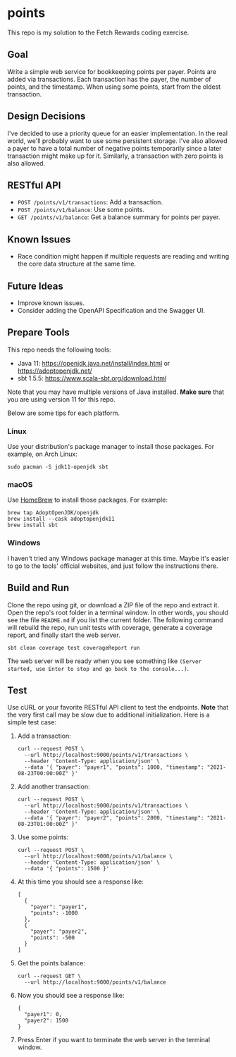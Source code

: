 # points

This repo is my solution to the Fetch Rewards coding exercise.

## Goal

Write a simple web service for bookkeeping points per payer. Points are added via transactions. Each transaction has the payer, the number of points, and the timestamp. When using some points, start from the oldest transaction.

## Design Decisions

I've decided to use a priority queue for an easier implementation. In the real world, we'll probably want to use some persistent storage. I've also allowed a payer to have a total number of negative points temporarily since a later transaction might make up for it. Similarly, a transaction with zero points is also allowed.

## RESTful API

- `POST /points/v1/transactions`: Add a transaction.
- `POST /points/v1/balance`: Use some points.
- `GET /points/v1/balance`: Get a balance summary for points per payer.

## Known Issues

- Race condition might happen if multiple requests are reading and writing the core data structure at the same time.

## Future Ideas

- Improve known issues.
- Consider adding the OpenAPI Specification and the Swagger UI.

## Prepare Tools

This repo needs the following tools:

- Java 11: https://openjdk.java.net/install/index.html or https://adoptopenjdk.net/
- sbt 1.5.5: https://www.scala-sbt.org/download.html

Note that you may have multiple versions of Java installed. **Make sure** that you are using version 11 for this repo.

Below are some tips for each platform.

### Linux

Use your distribution's package manager to install those packages. For example, on Arch Linux:

```
sudo pacman -S jdk11-openjdk sbt
```

### macOS

Use [HomeBrew](https://brew.sh/) to install those packages. For example:

```
brew tap AdoptOpenJDK/openjdk
brew install --cask adoptopenjdk11
brew install sbt
```

### Windows

I haven't tried any Windows package manager at this time. Maybe it's easier to go to the tools' official websites, and just follow the instructions there.

## Build and Run

Clone the repo using git, or download a ZIP file of the repo and extract it. Open the repo's root folder in a terminal window. In other words, you should see the file `README.md` if you list the current folder. The following command will rebuild the repo, run unit tests with coverage, generate a coverage report, and finally start the web server.

```
sbt clean coverage test coverageReport run
```

The web server will be ready when you see something like `(Server started, use Enter to stop and go back to the console...)`.

## Test

Use cURL or your favorite RESTful API client to test the endpoints. **Note** that the very first call may be slow due to additional initialization. Here is a simple test case:

1. Add a transaction:
    ```
    curl --request POST \
      --url http://localhost:9000/points/v1/transactions \
      --header 'Content-Type: application/json' \
      --data '{ "payer": "payer1", "points": 1000, "timestamp": "2021-08-23T00:00:00Z" }'
    ```
1. Add another transaction:
    ```
    curl --request POST \
      --url http://localhost:9000/points/v1/transactions \
      --header 'Content-Type: application/json' \
      --data '{ "payer": "payer2", "points": 2000, "timestamp": "2021-08-23T01:00:00Z" }'
    ```
1. Use some points:
    ```
    curl --request POST \
      --url http://localhost:9000/points/v1/balance \
      --header 'Content-Type: application/json' \
      --data '{ "points": 1500 }'
    ```
1. At this time you should see a response like:
    ```
    [
      {
        "payer": "payer1",
        "points": -1000
      },
      {
        "payer": "payer2",
        "points": -500
      }
    ]
    ```
1. Get the points balance:
    ```
    curl --request GET \
      --url http://localhost:9000/points/v1/balance
    ```
1. Now you should see a response like:
    ```
    {
      "payer1": 0,
      "payer2": 1500
    }
    ```
1. Press Enter if you want to terminate the web server in the terminal window.
